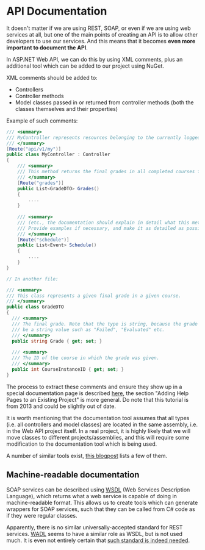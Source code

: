 # API Documentation

It doesn't matter if we are using REST, SOAP, or even if we are using web services at all, but one of the main points of
creating an API is to allow other developers to use our services. And this means that it becomes **even more important to document the API**.

In ASP.NET Web API, we can do this by using XML comments, plus an additional tool which can be added to our project using
NuGet.

XML comments should be added to:

* Controllers
* Controller methods
* Model classes passed in or returned from controller methods (both the classes themselves and their properties)

Example of such comments:

```c#
/// <summary>
/// MyController represents resources belonging to the currently logged in user.
/// </summary>
[Route("api/v1/my")]
public class MyController : Controller
{
    /// <summary>
    /// This method returns the final grades in all completed courses for the given student.
    /// </summary>
    [Route("grades")]
    public List<GradeDTO> Grades()
    {
        ....
    }
    
    /// <summary>
    /// (etc., the documentation should explain in detail what this method does!
    /// Provide examples if necessary, and make it as detailed as possible.)
    /// </summary>
    [Route("schedule")]
    public List<Event> Schedule()
    {
        ....
    }
}

// In another file:

/// <summary>
/// This class represents a given final grade in a given course.
/// </summary>
public class GradeDTO
{
  /// <summary>
  /// The final grade. Note that the type is string, because the grade could 
  /// be a string value such as "Failed", "Evaluated" etc.
  /// </summary>
  public string Grade { get; set; }
  
  /// <summary>
  /// The ID of the course in which the grade was given.
  /// </summary>
  public int CourseInstanceID { get; set; }
}
```

The process to extract these comments and ensure they show up in a special documentation page is described [here](http://www.asp.net/web-api/overview/creating-web-apis/creating-api-help-pages), the section "Adding Help Pages to an Existing Project" is more general. Do note that this tutorial is from 2013 and could be slightly out of date.

It is worth mentioning that the documentation tool assumes that all types (i.e. all controllers and model classes) are located in the same assembly, i.e. in the Web API project itself. In a real project, it is highly likely that we will move classes to different projects/assemblies, and this will require some modification to the documentation tool which is being used.

A number of similar tools exist, [this blogpost](http://whyidentity.blogspot.com/2012/07/dynamic-api-reference-generators-aka.html) lists a few of them.

## Machine-readable documentation

SOAP services can be described using [WSDL](http://en.wikipedia.org/wiki/Web_Services_Description_Language) (Web Services Description Language), which returns what a web service is capable of doing in machine-readable format.
This allows us to create tools which can generate wrappers for SOAP services, such that they can be called from C# 
code as if they were regular classes. 

Apparently, there is no similar universally-accepted standard for REST services. [WADL](http://en.wikipedia.org/wiki/Web_Application_Description_Language) seems to have a similar role as WSDL, but
is not used much. It is even not entirely certain that [such standard is indeed needed](http://bitworking.org/news/193/Do-we-need-WADL).
